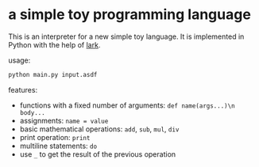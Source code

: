 # a simple toy programming language

This is an interpreter for a new simple toy language. It is implemented in Python with the help of [lark](https://github.com/lark-parser/lark).

usage:

```sh
python main.py input.asdf
```

features:
* functions with a fixed number of arguments: `def name(args...)\n body...`
* assignments: `name = value`
* basic mathematical operations: `add`, `sub`, `mul`, `div`
* print operation: `print`
* multiline statements: `do`
* use `_` to get the result of the previous operation

